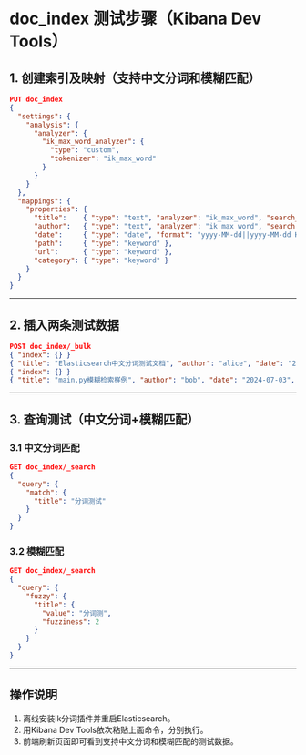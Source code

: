 # doc_index 测试步骤（Kibana Dev Tools）


## 1. 创建索引及映射（支持中文分词和模糊匹配）

```json
PUT doc_index
{
  "settings": {
    "analysis": {
      "analyzer": {
        "ik_max_word_analyzer": {
          "type": "custom",
          "tokenizer": "ik_max_word"
        }
      }
    }
  },
  "mappings": {
    "properties": {
      "title":    { "type": "text", "analyzer": "ik_max_word", "search_analyzer": "ik_max_word", "fields": { "keyword": { "type": "keyword" } } },
      "author":   { "type": "text", "analyzer": "ik_max_word", "search_analyzer": "ik_max_word", "fields": { "keyword": { "type": "keyword" } } },
      "date":     { "type": "date", "format": "yyyy-MM-dd||yyyy-MM-dd HH:mm:ss||strict_date_optional_time||epoch_millis" },
      "path":     { "type": "keyword" },
      "url":      { "type": "keyword" },
      "category": { "type": "keyword" }
    }
  }
}
```

---

## 2. 插入两条测试数据

```json
POST doc_index/_bulk
{ "index": {} }
{ "title": "Elasticsearch中文分词测试文档", "author": "alice", "date": "2024-07-04", "path": "project/README.md", "url": "http://svn.example.com/project/README.md", "category": "文档" }
{ "index": {} }
{ "title": "main.py模糊检索样例", "author": "bob", "date": "2024-07-03", "path": "project/src/main.py", "url": "http://svn.example.com/project/src/main.py", "category": "代码" }
```

---

## 3. 查询测试（中文分词+模糊匹配）

### 3.1 中文分词匹配
```json
GET doc_index/_search
{
  "query": {
    "match": {
      "title": "分词测试"
    }
  }
}
```

### 3.2 模糊匹配
```json
GET doc_index/_search
{
  "query": {
    "fuzzy": {
      "title": {
        "value": "分词测",
        "fuzziness": 2
      }
    }
  }
}
```

---

## 操作说明

1. 离线安装ik分词插件并重启Elasticsearch。
2. 用Kibana Dev Tools依次粘贴上面命令，分别执行。
3. 前端刷新页面即可看到支持中文分词和模糊匹配的测试数据。

